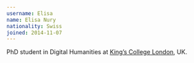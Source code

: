 ```yaml
---
username: Elisa
name: Elisa Nury
nationality: Swiss
joined: 2014-11-07
---
```

PhD student in Digital Humanities at [King’s College London](http://www.kcl.ac.uk/index.aspx), UK.
